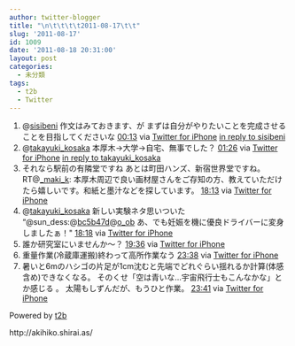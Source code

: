 ```yaml
---
author: twitter-blogger
title: "\n\t\t\t\t2011-08-17\t\t"
slug: '2011-08-17'
id: 1009
date: '2011-08-18 20:31:00'
layout: post
categories:
  - 未分類
tags:
  - t2b
  - Twitter
---
```


<div xmlns:georss="http://www.georss.org/georss">

1.  <span><span>@[sisibeni](http://twitter.com/sisibeni "sisibeni") 作文はみておきます、が まずは自分がやりたいことを完成させることを目指してくださいな</span> <span>[<span>00:13</span>](http://twitter.com/o_ob/status/103786512134569984) <span>via [Twitter for iPhone](http://twitter.com/#!/download/iphone)</span> [in reply to sisibeni](http://twitter.com/sisibeni/status/103783821480169472)</span></span>
2.  <span><span>@[takayuki_kosaka](http://twitter.com/takayuki_kosaka "takayuki_kosaka") 本厚木→大学→自宅、無事でした？</span> <span>[<span>01:26</span>](http://twitter.com/o_ob/status/103804902135955458) <span>via [Twitter for iPhone](http://twitter.com/#!/download/iphone)</span> [in reply to takayuki_kosaka](http://twitter.com/takayuki_kosaka/status/103801203271532544)</span></span>
3.  <span><span>それなら駅前の有隣堂ですね あとは町田ハンズ、新宿世界堂ですね。 RT@[_maki_k](http://twitter.com/_maki_k "_maki_k"): 本厚木周辺で良い画材屋さんをご存知の方、教えていただけたら嬉しいです。和紙と墨汁などを探しています。</span> <span>[<span>18:13</span>](http://twitter.com/o_ob/status/104058260352548865) <span>via [Twitter for iPhone](http://twitter.com/#!/download/iphone)</span></span></span>
4.  <span><span>@[takayuki_kosaka](http://twitter.com/takayuki_kosaka "takayuki_kosaka") 新しい実験ネタ思いついた “@sun_dess:@[bc5b47d](http://twitter.com/bc5b47d "bc5b47d")@[o_ob](http://twitter.com/o_ob "o_ob") あ、でも妊娠を機に優良ドライバーに変身しましたぁ！"</span> <span>[<span>18:18</span>](http://twitter.com/o_ob/status/104059648310640640) <span>via [Twitter for iPhone](http://twitter.com/#!/download/iphone)</span></span></span>
5.  <span><span>誰か研究室にいませんか～？</span> <span>[<span>19:36</span>](http://twitter.com/o_ob/status/104079266194530304) <span>via [Twitter for iPhone](http://twitter.com/#!/download/iphone)</span></span></span>
6.  <span><span>重量作業(冷蔵庫運搬)終わって高所作業なう</span> <span>[<span>23:38</span>](http://twitter.com/o_ob/status/104140145808261120) <span>via [Twitter for iPhone](http://twitter.com/#!/download/iphone)</span></span></span>
7.  <span><span>暑いと6mのハシゴの片足が1cm沈むと先端でどれぐらい揺れるか計算(体感含め)できなくなる。 そのくせ「空は青いな…宇宙飛行士もこんなかな」とか感じる 。 太陽もしずんだが、もうひと作業。</span> <span>[<span>23:41</span>](http://twitter.com/o_ob/status/104140861784326145) <span>via [Twitter for iPhone](http://twitter.com/#!/download/iphone)</span></span></span>

</div>

Powered by [t2b](http://t2b.utilz.jp/)

<div>http://akihiko.shirai.as/</div>
